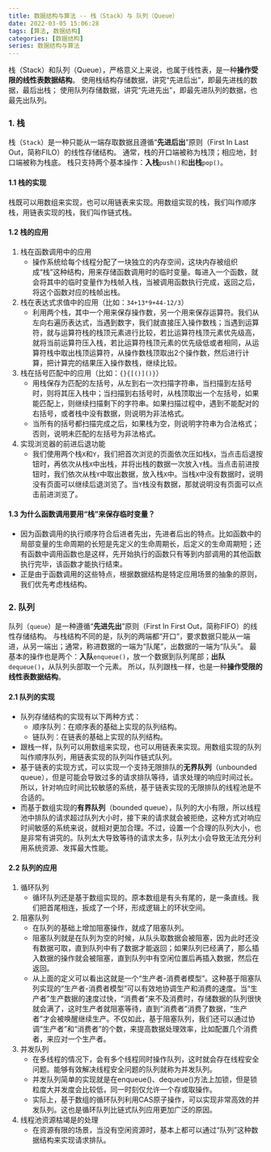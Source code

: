 ```yaml
---
title: 数据结构与算法 -- 栈（Stack）与 队列（Queue）
date: 2022-03-05 15:06:28
tags: [算法, 数据结构]
categories: [数据结构]
series: 数据结构与算法
---
```


栈（Stack）和队列（Queue），严格意义上来说，也属于线性表，是一种**操作受限的线性表数据结构**。
使用栈结构存储数据，讲究“先进后出”，即最先进栈的数据，最后出栈；
使用队列存储数据，讲究“先进先出”，即最先进队列的数据，也最先出队列。
<!-- more -->


### 1. 栈
栈（`Stack`）是一种只能从一端存取数据且遵循“**先进后出**”原则（First In Last Out，简称FILO）的线性存储结构。
通常，栈的开口端被称为栈顶；相应地，封口端被称为栈底。
栈只支持两个基本操作：**入栈**`push()`和**出栈**`pop()`。


#### 1.1 栈的实现
栈既可以用数组来实现，也可以用链表来实现。用数组实现的栈，我们叫作顺序栈，用链表实现的栈，我们叫作链式栈。

#### 1.2 栈的应用
1. 栈在函数调用中的应用
    + 操作系统给每个线程分配了一块独立的内存空间，这块内存被组织成“栈”这种结构，用来存储函数调用时的临时变量。每进入一个函数，就会将其中的临时变量作为栈帧入栈，当被调用函数执行完成，返回之后，将这个函数对应的栈帧出栈。
2. 栈在表达式求值中的应用（比如：`34+13*9+44-12/3`）
    + 利用两个栈，其中一个用来保存操作数，另一个用来保存运算符。我们从左向右遍历表达式，当遇到数字，我们就直接压入操作数栈；当遇到运算符，就与运算符栈的栈顶元素进行比较，若比运算符栈顶元素优先级高，就将当前运算符压入栈，若比运算符栈顶元素的优先级低或者相同，从运算符栈中取出栈顶运算符，从操作数栈顶取出2个操作数，然后进行计算，把计算完的结果压入操作数栈，继续比较。
3. 栈在括号匹配中的应用（比如：`{}{[()]()}`）
    + 用栈保存为匹配的左括号，从左到右一次扫描字符串，当扫描到左括号时，则将其压入栈中；当扫描到右括号时，从栈顶取出一个左括号，如果能匹配上，则继续扫描剩下的字符串。如果扫描过程中，遇到不能配对的右括号，或者栈中没有数据，则说明为非法格式。
    + 当所有的括号都扫描完成之后，如果栈为空，则说明字符串为合法格式；否则，说明未匹配的左括号为非法格式。
4. 实现浏览器的前进后退功能
    + 我们使用两个栈`X`和`Y`，我们把首次浏览的页面依次压如栈`X`，当点击后退按钮时，再依次从栈`X`中出栈，并将出栈的数据一次放入`Y`栈。当点击前进按钮时，我们依次从栈`Y`中取出数据，放入栈`X`中。当栈`X`中没有数据时，说明没有页面可以继续后退浏览了。当`Y`栈没有数据，那就说明没有页面可以点击前进浏览了。


#### 1.3 为什么函数调用要用“栈”来保存临时变量？
- 因为函数调用的执行顺序符合后进者先出，先进者后出的特点。比如函数中的局部变量的生命周期的长短是先定义的生命周期长，后定义的生命周期短；还有函数中调用函数也是这样，先开始执行的函数只有等到内部调用的其他函数执行完毕，该函数才能执行结束。
- 正是由于函数调用的这些特点，根据数据结构是特定应用场景的抽象的原则，我们优先考虑栈结构。



### 2. 队列
队列（`queue`）是一种遵循“**先进先出**”原则（First In First Out，简称FIFO）的线性存储结构。
与栈结构不同的是，队列的两端都“开口”，要求数据只能从一端进，从另一端出；通常，称进数据的一端为“队尾”，出数据的一端为“队头”。
最基本的操作也是两个：**入队**`enqueue()`，放一个数据到队列尾部；**出队**`dequeue()`，从队列头部取一个元素。
所以，队列跟栈一样，也是一种**操作受限的线性表数据结构**。

#### 2.1 队列的实现
- 队列存储结构的实现有以下两种方式：
    + 顺序队列：在顺序表的基础上实现的队列结构。
    + 链队列：在链表的基础上实现的队列结构。
- 跟栈一样，队列可以用数组来实现，也可以用链表来实现。用数组实现的队列叫作顺序队列，用链表实现的队列叫作链式队列。
- 基于链表的实现方式，可以实现一个支持无限排队的**无界队列**（unbounded queue），但是可能会导致过多的请求排队等待，请求处理的响应时间过长。所以，针对响应时间比较敏感的系统，基于链表实现的无限排队的线程池是不合适的。
- 而基于数组实现的**有界队列**（bounded queue），队列的大小有限，所以线程池中排队的请求超过队列大小时，接下来的请求就会被拒绝，这种方式对响应时间敏感的系统来说，就相对更加合理。不过，设置一个合理的队列大小，也是非常有讲究的。队列太大导致等待的请求太多，队列太小会导致无法充分利用系统资源、发挥最大性能。

#### 2.2 队列的应用
1. 循环队列
    + 循环队列还是基于数组实现的。原本数组是有头有尾的，是一条直线。我们把首尾相连，扳成了一个环，形成逻辑上的环状空间。
2. 阻塞队列
    + 在队列的基础上增加阻塞操作，就成了阻塞队列。
    + 阻塞队列就是在队列为空的时候，从队头取数据会被阻塞，因为此时还没有数据可取，直到队列中有了数据才能返回；如果队列已经满了，那么插入数据的操作就会被阻塞，直到队列中有空闲位置后再插入数据，然后在返回。
    + 从上面的定义可以看出这就是一个“生产者-消费者模型”。这种基于阻塞队列实现的“生产者-消费者模型”可以有效地协调生产和消费的速度。当“生产者”生产数据的速度过快，“消费者”来不及消费时，存储数据的队列很快就会满了，这时生产者就阻塞等待，直到“消费者”消费了数据，“生产者”才会被唤醒继续生产。不仅如此，基于阻塞队列，我们还可以通过协调“生产者”和“消费者”的个数，来提高数据处理效率，比如配置几个消费者，来应对一个生产者。
3. 并发队列
    + 在多线程的情况下，会有多个线程同时操作队列，这时就会存在线程安全问题。能够有效解决线程安全问题的队列就称为并发队列。
    + 并发队列简单的实现就是在enqueue()、dequeue()方法上加锁，但是锁粒度大并发度会比较低，同一时刻仅允许一个存或取操作。
    + 实际上，基于数组的循环队列利用CAS原子操作，可以实现非常高效的并发队列。这也是循环队列比链式队列应用更加广泛的原因。
4. 线程池资源枯竭是的处理
    + 在资源有限的场景，当没有空闲资源时，基本上都可以通过“队列”这种数据结构来实现请求排队。
